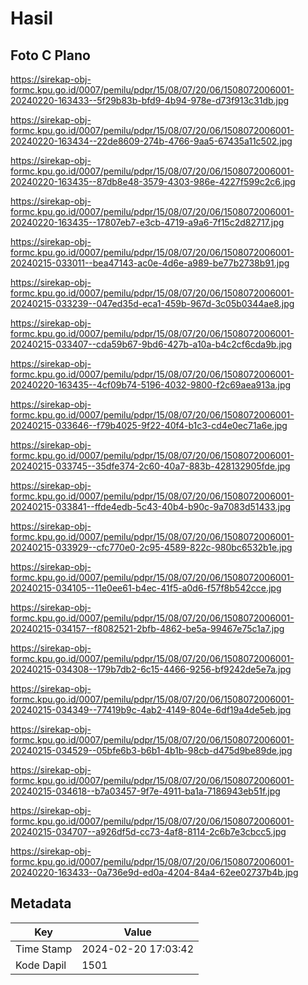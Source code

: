 # Hasil

## Foto C Plano

https://sirekap-obj-formc.kpu.go.id/0007/pemilu/pdpr/15/08/07/20/06/1508072006001-20240220-163433--5f29b83b-bfd9-4b94-978e-d73f913c31db.jpg

https://sirekap-obj-formc.kpu.go.id/0007/pemilu/pdpr/15/08/07/20/06/1508072006001-20240220-163434--22de8609-274b-4766-9aa5-67435a11c502.jpg

https://sirekap-obj-formc.kpu.go.id/0007/pemilu/pdpr/15/08/07/20/06/1508072006001-20240220-163435--87db8e48-3579-4303-986e-4227f599c2c6.jpg

https://sirekap-obj-formc.kpu.go.id/0007/pemilu/pdpr/15/08/07/20/06/1508072006001-20240220-163435--17807eb7-e3cb-4719-a9a6-7f15c2d82717.jpg

https://sirekap-obj-formc.kpu.go.id/0007/pemilu/pdpr/15/08/07/20/06/1508072006001-20240215-033011--bea47143-ac0e-4d6e-a989-be77b2738b91.jpg

https://sirekap-obj-formc.kpu.go.id/0007/pemilu/pdpr/15/08/07/20/06/1508072006001-20240215-033239--047ed35d-eca1-459b-967d-3c05b0344ae8.jpg

https://sirekap-obj-formc.kpu.go.id/0007/pemilu/pdpr/15/08/07/20/06/1508072006001-20240215-033407--cda59b67-9bd6-427b-a10a-b4c2cf6cda9b.jpg

https://sirekap-obj-formc.kpu.go.id/0007/pemilu/pdpr/15/08/07/20/06/1508072006001-20240220-163435--4cf09b74-5196-4032-9800-f2c69aea913a.jpg

https://sirekap-obj-formc.kpu.go.id/0007/pemilu/pdpr/15/08/07/20/06/1508072006001-20240215-033646--f79b4025-9f22-40f4-b1c3-cd4e0ec71a6e.jpg

https://sirekap-obj-formc.kpu.go.id/0007/pemilu/pdpr/15/08/07/20/06/1508072006001-20240215-033745--35dfe374-2c60-40a7-883b-428132905fde.jpg

https://sirekap-obj-formc.kpu.go.id/0007/pemilu/pdpr/15/08/07/20/06/1508072006001-20240215-033841--ffde4edb-5c43-40b4-b90c-9a7083d51433.jpg

https://sirekap-obj-formc.kpu.go.id/0007/pemilu/pdpr/15/08/07/20/06/1508072006001-20240215-033929--cfc770e0-2c95-4589-822c-980bc6532b1e.jpg

https://sirekap-obj-formc.kpu.go.id/0007/pemilu/pdpr/15/08/07/20/06/1508072006001-20240215-034105--11e0ee61-b4ec-41f5-a0d6-f57f8b542cce.jpg

https://sirekap-obj-formc.kpu.go.id/0007/pemilu/pdpr/15/08/07/20/06/1508072006001-20240215-034157--f8082521-2bfb-4862-be5a-99467e75c1a7.jpg

https://sirekap-obj-formc.kpu.go.id/0007/pemilu/pdpr/15/08/07/20/06/1508072006001-20240215-034308--179b7db2-6c15-4466-9256-bf9242de5e7a.jpg

https://sirekap-obj-formc.kpu.go.id/0007/pemilu/pdpr/15/08/07/20/06/1508072006001-20240215-034349--77419b9c-4ab2-4149-804e-6df19a4de5eb.jpg

https://sirekap-obj-formc.kpu.go.id/0007/pemilu/pdpr/15/08/07/20/06/1508072006001-20240215-034529--05bfe6b3-b6b1-4b1b-98cb-d475d9be89de.jpg

https://sirekap-obj-formc.kpu.go.id/0007/pemilu/pdpr/15/08/07/20/06/1508072006001-20240215-034618--b7a03457-9f7e-4911-ba1a-7186943eb51f.jpg

https://sirekap-obj-formc.kpu.go.id/0007/pemilu/pdpr/15/08/07/20/06/1508072006001-20240215-034707--a926df5d-cc73-4af8-8114-2c6b7e3cbcc5.jpg

https://sirekap-obj-formc.kpu.go.id/0007/pemilu/pdpr/15/08/07/20/06/1508072006001-20240220-163433--0a736e9d-ed0a-4204-84a4-62ee02737b4b.jpg


## Metadata

| Key        | Value               |
| ---------- | ------------------- |
| Time Stamp | 2024-02-20 17:03:42 |
| Kode Dapil | 1501                |



